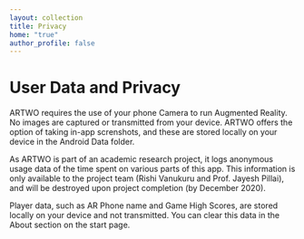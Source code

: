 ```yaml
---
layout: collection
title: Privacy
home: "true"
author_profile: false
---
```


# User Data and Privacy

ARTWO requires the use of your phone Camera to run Augmented Reality. No images are captured or transmitted from your device. ARTWO offers the option of taking in-app screnshots, and these are stored locally on your device in the Android Data folder.

As ARTWO is part of an academic research project, it logs anonymous usage data of the time spent on various parts of this app. This information is only available to the project team (Rishi Vanukuru and Prof. Jayesh Pillai), and will be destroyed upon project completion (by December 2020).

Player data, such as AR Phone name and Game High Scores, are stored locally on your device and not transmitted. You can clear this data in the About section on the start page.